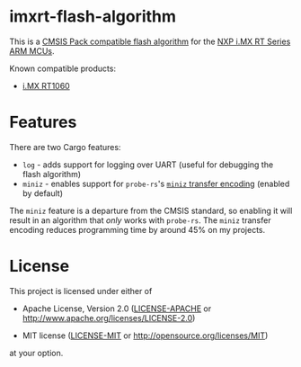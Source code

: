 # imxrt-flash-algorithm

This is a [CMSIS Pack compatible flash algorithm](https://open-cmsis-pack.github.io/Open-CMSIS-Pack-Spec/main/html/algorithmFunc.html) for the [NXP i.MX RT Series ARM MCUs](https://www.nxp.com/products/processors-and-microcontrollers/arm-microcontrollers/i-mx-rt-crossover-mcus:IMX-RT-SERIES?tid=vanIMXRT).

Known compatible products:

- [i.MX RT1060](https://www.nxp.com/products/processors-and-microcontrollers/arm-microcontrollers/i-mx-rt-crossover-mcus/i-mx-rt1060-crossover-mcu-with-arm-cortex-m7:i.MX-RT1060)

# Features

There are two Cargo features:

- `log` - adds support for logging over UART (useful for debugging the flash algorithm)
- `miniz` - enables support for `probe-rs`'s [`miniz` transfer encoding](https://github.com/probe-rs/probe-rs/pull/1947) (enabled by default)

The `miniz` feature is a departure from the CMSIS standard, so enabling it will result in an algorithm that *only* works with `probe-rs`. The `miniz` transfer encoding reduces programming time by around 45% on my projects.

# License

This project is licensed under either of

- Apache License, Version 2.0 ([LICENSE-APACHE](LICENSE-APACHE) or
  http://www.apache.org/licenses/LICENSE-2.0)

- MIT license ([LICENSE-MIT](LICENSE-MIT) or http://opensource.org/licenses/MIT)

at your option.
